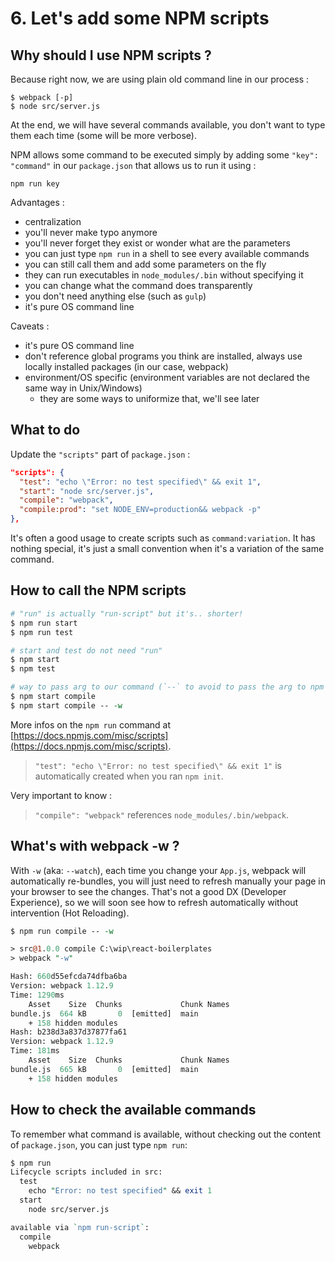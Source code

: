 # 6. Let's add some NPM scripts

## Why should I use NPM scripts ?

Because right now, we are using plain old command line in our process :

```
$ webpack [-p]
$ node src/server.js
```

At the end, we will have several commands available, you don't want to type them each time (some will be more verbose).

NPM allows some command to be executed simply by adding some `"key": "command"` in our `package.json` that allows us to run it using :

```
npm run key
```

Advantages :

- centralization
- you'll never make typo anymore
- you'll never forget they exist or wonder what are the parameters
- you can just type `npm run` in a shell to see every available commands
- you can still call them and add some parameters on the fly
- they can run executables in `node_modules/.bin` without specifying it
- you can change what the command does transparently 
- you don't need anything else (such as `gulp`)
- it's pure OS command line

Caveats :

- it's pure OS command line
- don't reference global programs you think are installed, always use locally installed packages (in our case, webpack)
- environment/OS specific (environment variables are not declared the same way in Unix/Windows)
  - they are some ways to uniformize that, we'll see later

## What to do

Update the `"scripts"` part of `package.json` :

```json
"scripts": {
  "test": "echo \"Error: no test specified\" && exit 1",
  "start": "node src/server.js",
  "compile": "webpack",
  "compile:prod": "set NODE_ENV=production&& webpack -p"
},
```

It's often a good usage to create scripts such as `command:variation`. It has nothing special, it's just a small convention when it's a variation of the same command.

## How to call the NPM scripts

```perl
# "run" is actually "run-script" but it's.. shorter!
$ npm run start
$ npm run test

# start and test do not need "run"
$ npm start
$ npm test 

# way to pass arg to our command (`--` to avoid to pass the arg to npm itself)
$ npm start compile
$ npm start compile -- -w
```

More infos on the `npm run` command at [https://docs.npmjs.com/misc/scripts](https://docs.npmjs.com/misc/scripts).

> `"test": "echo \"Error: no test specified\" && exit 1"` is automatically created when you ran `npm init`.

Very important to know :

> `"compile": "webpack"` references `node_modules/.bin/webpack`.

## What's with webpack -w ?

With `-w` (aka: `--watch`), each time you change your `App.js`, webpack will automatically re-bundles, you will just need to refresh manually your page in your browser to see the changes. That's not a good DX (Developer Experience), so we will soon see how to refresh automatically without intervention (Hot Reloading).

```perl
$ npm run compile -- -w

> src@1.0.0 compile C:\wip\react-boilerplates
> webpack "-w"

Hash: 660d55efcda74dfba6ba
Version: webpack 1.12.9
Time: 1290ms
    Asset    Size  Chunks             Chunk Names
bundle.js  664 kB       0  [emitted]  main
    + 158 hidden modules
Hash: b238d3a837d37877fa61
Version: webpack 1.12.9
Time: 181ms
    Asset    Size  Chunks             Chunk Names
bundle.js  665 kB       0  [emitted]  main
    + 158 hidden modules
```

## How to check the available commands

To remember what command is available, without checking out the content of `package.json`, you can just type `npm run`:

```perl
$ npm run
Lifecycle scripts included in src:
  test
    echo "Error: no test specified" && exit 1
  start
    node src/server.js

available via `npm run-script`:
  compile
    webpack
```
